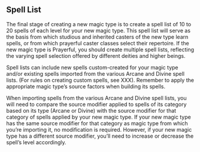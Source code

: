 ## Spell List

The final stage of creating a new magic type is to create a spell list of 10 to 20 spells of each level for your new magic type. This spell list will serve as the basis from which studious and inherited casters of the new type learn spells, or from which prayerful caster classes select their repertoire. If the new magic type is Prayerful, you should create multiple spell lists, reflecting the varying spell selection offered by different deities and higher beings.

Spell lists can include new spells custom-created for your magic type and/or existing spells imported from the various Arcane and Divine spell lists. (For rules on creating custom spells, see XXX). Remember to apply the appropriate magic type’s source factors when building its spells.

When importing spells from the various Arcane and Divine spell lists, you will need to compare the source modifier applied to spells of its category based on its type (Arcane or Divine) with the source modifier for that category of spells applied by your new magic type. If your new magic type has the same source modifier for that category as magic type from which you’re importing it, no modification is required. However, if your new magic type has a different source modifier, you’ll need to increase or decrease the spell’s level accordingly.
